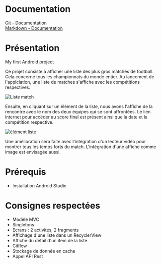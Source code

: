 # Documentation
[Git - Documentation](https://git-scm.com/doc)
<br/>[Markdown - Documentation](https://guides.github.com/features/mastering-markdown)

# Présentation
My first Android project

Ce projet consiste à afficher une liste des plus gros matches de football. Cela concerne tous les championnats du monde entier.
Au lancement de l'applciation, une liste de matches s'affiche avec les compétitions respectives.

![Liste match](https://user-images.githubusercontent.com/59739762/83953361-3479eb00-a840-11ea-80e8-3bcdd1cb77b5.PNG)

Ensuite, en cliquant sur un élément de la liste, nous avons l'affiche de la rencontre avec le nom des deux équipes qui se sont affrontées.
Le lien internet pour accéder au score final est présent ainsi que la date et la compétition respective.

![élément liste](https://user-images.githubusercontent.com/59739762/83953344-1318ff00-a840-11ea-821c-7014a8a948c3.PNG)

Une amélioration sera faite avec l'intégration d'un lecteur vidéo pour montrer tous les temps forts du match.
L'intégration d'une affiche comme image est envisagée aussi.

# Prérequis

- Installation Android Studio

# Consignes respectées

- Modèle MVC
- Singletons
- Ecrans : 2 activités, 2 fragments
- Affichage d'une liste dans un RecyclerView
- Affiche du détail d'un item de la liste
- Gitflow
- Stockage de donnée en cache
- Appel API Rest
